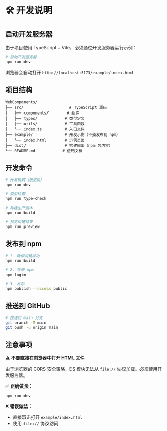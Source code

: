 # 🛠️ 开发说明

## 启动开发服务器

由于项目使用 TypeScript + Vite，必须通过开发服务器运行示例：

```bash
# 启动开发服务器
npm run dev
```

浏览器会自动打开 `http://localhost:5173/example/index.html`

## 项目结构

```
WebComponents/
├── src/                    # TypeScript 源码
│   ├── components/        # 组件
│   ├── types/            # 类型定义
│   ├── utils/            # 工具函数
│   └── index.ts          # 入口文件
├── example/              # 开发示例（不会发布到 npm）
│   └── index.html        # 示例页面
├── dist/                 # 构建输出（npm 包内容）
└── README.md            # 使用文档

```

## 开发命令

```bash
# 开发模式（热更新）
npm run dev

# 类型检查
npm run type-check

# 构建生产版本
npm run build

# 预览构建结果
npm run preview
```

## 发布到 npm

```bash
# 1. 确保构建成功
npm run build

# 2. 登录 npm
npm login

# 3. 发布
npm publish --access public
```

## 推送到 GitHub

```bash
# 推送到 main 分支
git branch -M main
git push -u origin main
```

## 注意事项

⚠️ **不要直接在浏览器中打开 HTML 文件**

由于浏览器的 CORS 安全策略，ES 模块无法从 `file://` 协议加载。必须使用开发服务器。

✅ **正确做法：**
```bash
npm run dev
```

❌ **错误做法：**
- 直接双击打开 `example/index.html`
- 使用 `file://` 协议访问

